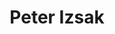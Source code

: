---
layout: author
title: Peter Izsak
name: Peter Izsak
slug: peter-izsak
position: Research Scientist and Team Lead
image: /images/authors/peter-izsak.jpg
socials:
  author_page:
    - name: LinkedIn
      url: https://www.linkedin.com/in/peteriz/
      icon: /images/icons/linkedin-white.svg
    - name: Twitter
      url: https://twitter.com/peter_izsak
      icon: /images/icons/twitter-white.svg
  blog_posts:
    - name: LinkedIn
      url: https://www.linkedin.com/in/peteriz/
      icon: /images/icons/linkedin-dark.svg
    - name: Twitter
      url: https://twitter.com/peter_izsak
      icon: /images/icons/twitter-dark.svg
    - name: GitHub
      url: https://github.com/peteriz
      icon: /images/icons/github.svg
---